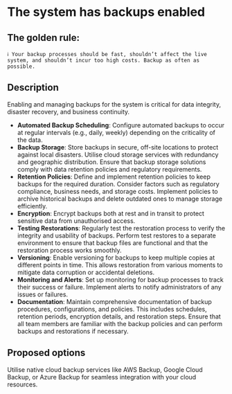 # The system has backups enabled

## The golden rule:

```
ℹ️ Your backup processes should be fast, shouldn’t affect the live system, and shouldn’t incur too high costs. Backup as often as possible.
```

## Description

Enabling and managing backups for the system is critical for data integrity, disaster recovery, and business continuity.

- **Automated Backup Scheduling**: Configure automated backups to occur at regular intervals (e.g., daily, weekly) depending on the criticality of the data.
- **Backup Storage**: Store backups in secure, off-site locations to protect against local disasters. Utilise cloud storage services with redundancy and geographic distribution. Ensure that backup storage solutions comply with data retention policies and regulatory requirements.
- **Retention Policies**: Define and implement retention policies to keep backups for the required duration. Consider factors such as regulatory compliance, business needs, and storage costs. Implement policies to archive historical backups and delete outdated ones to manage storage efficiently.
- **Encryption**: Encrypt backups both at rest and in transit to protect sensitive data from unauthorised access. 
- **Testing Restorations**: Regularly test the restoration process to verify the integrity and usability of backups. Perform test restores to a separate environment to ensure that backup files are functional and that the restoration process works smoothly.
- **Versioning**: Enable versioning for backups to keep multiple copies at different points in time. This allows restoration from various moments to mitigate data corruption or accidental deletions.
- **Monitoring and Alerts**: Set up monitoring for backup processes to track their success or failure. Implement alerts to notify administrators of any issues or failures.
- **Documentation**: Maintain comprehensive documentation of backup procedures, configurations, and policies. This includes schedules, retention periods, encryption details, and restoration steps. Ensure that all team members are familiar with the backup policies and can perform backups and restorations if necessary.

## Proposed options

Utilise native cloud backup services like AWS Backup, Google Cloud Backup, or Azure Backup for seamless integration with your cloud resources.